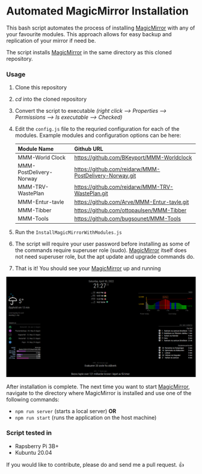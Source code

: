 # Automated MagicMirror Installation
This bash script automates the process of installing [MagicMirror](https://github.com/MichMich/MagicMirror) with any of your favourite modules. This approach allows for easy backup and replication of your mirror if need be. 

The script installs [MagicMirror](https://github.com/MichMich/MagicMirror)  in the same directory as this cloned repository. 

### Usage
1. Clone this repository
2. *cd* into the cloned repository
3. Convert the script to executable *(right click --> Properties --> Permissions --> Is executable --> Checked)*
4. Edit the `config.js` file to the requried configuration for each of the modules. Example modules and configuration options can be here:  

   |Module Name    |  Github  URL |  
    |---|---|
    |MMM-World Clock   | https://github.com/BKeyport/MMM-Worldclock  |
    |MMM-PostDelivery-Norway| https://github.com/reidarw/MMM-PostDelivery-Norway.git|
    | MMM-TRV-WastePlan  |  https://github.com/reidarw/MMM-TRV-WastePlan.git|
    |MMM-Entur-tavle|https://github.com/Arve/MMM-Entur-tavle.git|
    |MMM-Tibber|https://github.com/ottopaulsen/MMM-Tibber|
    |MMM-Tools|https://github.com/bugsounet/MMM-Tools|

5. Run the  `InstallMagicMirrorWithModules.js`
6. The script will require your user password before installing as some of the commands require superuser role (sudo). [MagicMirror](https://github.com/MichMich/MagicMirror) itself does not need superuser role, but the apt update and upgrade commands do. 
7. That is it! You should see your [MagicMirror](https://github.com/MichMich/MagicMirror) up and running 

![OutputSample](https://github.com/jeev20/AutomatedMagicMirrorInstallation/blob/main/OutputDashboard.png)

After installation is complete. The next time you want to start [MagicMirror](https://github.com/MichMich/MagicMirror), navigate to the directory where MagicMirror is installed and use one of the following commands:  
* `npm run server`  (starts a local server)
**OR**
* `npm run start`    (runs the application on the host machine)

### Script tested in 
* Rapsberry Pi 3B+ 
* Kubuntu 20.04

If you would like to contribute, please do and send me a pull request. :thumbsup:

